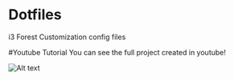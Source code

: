 # Dotfiles
i3 Forest Customization config files

#Youtube Tutorial
You can see the full project created in youtube!

![Alt text](https://gifs.com/gif/forest-custom-jYk77R)


